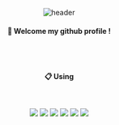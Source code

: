 <div align="center"> 

![header](https://capsule-render.vercel.app/api?type=cylinder&color=FFFFFF&height=150&section=header&text=Welcome!&fontColor=000000&fontSize=70&animation=fadeIn&fontAlignY=55)


                                                         
####  :wave: Welcome my github profile !

  
 <br/>
 <br/>
  
####  :clipboard: Using 
  
 <br/>

<img src="https://img.shields.io/badge/Android-3DDC84?style=for-the-badge&logo=Android&logoColor=white"> <img src="https://img.shields.io/badge/Kotlin-7F52FF?style=for-the-badge&logo=Kotlin&logoColor=white">  <img src="https://img.shields.io/badge/Python-F80000?style=for-the-badge&logo=Python&logoColor=white"> <img src="https://img.shields.io/badge/Java-181717?style=for-the-badge&logo=Java&logoColor=white"> <img src="https://img.shields.io/badge/C++-4479A1?style=for-the-badge&logo=C++&logoColor=white"> <img src="https://img.shields.io/badge/github-181717?style=for-the-badge&logo=github&logoColor=white"> 
